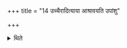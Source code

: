 +++
title = "14 उच्चैरादित्याया आश्रावयति उपांशु"

+++

<details><summary>थिते</summary>

उच्चैरादित्याया आश्रावयति । उपांशु मारुत्या प्रचरति १४
</details>
